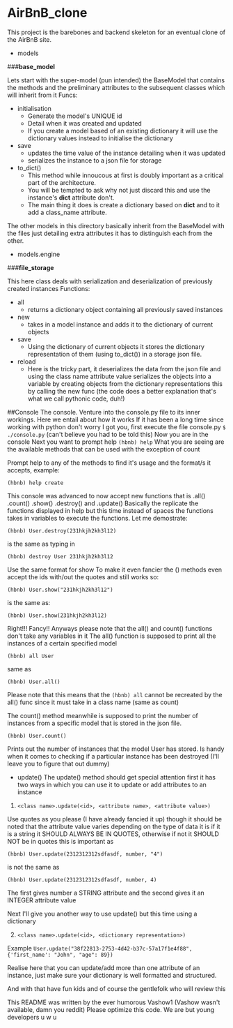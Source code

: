 # AirBnB_clone
This project is the barebones and backend skeleton for an eventual clone of the
AirBnB site.
+ models


###**base_model**

Lets start with the super-model (pun intended) the BaseModel that contains the methods and the preliminary attributes to the subsequent classes which will inherit from it
Funcs:
- initialisation
	- Generate the model's UNIQUE id
	- Detail when it was created and updated
	- If you create a model based of an existing dictionary it will use the dictionary values instead to initialise the dictionary
- save
	- updates the time value of the instance detailing when it was updated
	- serializes the instance to a json file for storage
- to_dict()
	- This method while innoucous at first is doubly important as a critical part of the architecture.
	- You will be tempted to ask why not just discard this and use the instance's __dict__ attribute don't.
	- The main thing it does is create a dictionary based on __dict__ and to it add a class_name attribute.

The other models in this directory basically inherit from the BaseModel with the files
just detailing extra attributes it has to distinguish each from the other.

+ models.engine


###**file_storage**

This here class deals with serialization and deserialization of previously created instances
Functions:
- all
	- returns a dictionary object containing all previously saved instances
- new
	- takes in a model instance and adds it to the dictionary of current objects
- save
	- Using the dictionary of current objects it stores the dictionary representation of them (using to_dict()) in a storage json file.
- reload
	- Here is the tricky part, it deserializes the data from the json file and using the class name attribute value serializes the objects into a variable by creating objects from the dictionary representations this by calling the new func (the code does a better explanation that's what we call pythonic code, duh!)

##Console
The console. Venture into the console.py file to its inner workings. Here we entail about how it works
If it has been a long time since working with python don't worry I got you, first execute the file console.py `$ ./console.py` (can't believe you had to be told this)
Now you are in the console
Next you want to prompt help
`(hbnb) help`
What you are seeing are the available methods that can be used with the exception of count

Prompt help to any of the methods to find it's usage and the format/s it accepts, example:

`(hbnb) help create`

This console was advanced to now accept new functions that is
.all() .count()  .show() .destroy() and .update()
Basically the replicate the functions displayed in help but this time instead of spaces the functions takes in variables to execute the functions. Let me demostrate:

`(hbnb) User.destroy(231hkjh2kh3l12)`

is the same as typing in

`(hbnb) destroy User 231hkjh2kh3l12`

Use the same format for show
To make it even fancier the () methods even accept the ids with/out the quotes and still works so:

`(hbnb) User.show("231hkjh2kh3l12")`

is the same as:

`(hbnb) User.show(231hkjh2kh3l12)`

Right!!! Fancy!!
Anyways please note that the all() and count() functions don't take any variables in it
The all() function is supposed to print all the instances of a certain specified model

`(hbnb) all User`

same as 

`(hbnb) User.all()`

Please note that this means that the `(hbnb) all` cannot be recreated by the all() func since it must take in a class name (same as count)

The count() method meanwhile is supposed to print the number of instances from a specific
model that is stored in the json file.

`(hbnb) User.count()`

Prints out the number of instances that the model User has stored. Is handy when it comes
to checking if a particular instance has been destroyed (I'll leave you to figure that out dummy)

+ update()
The update() method should get special attention first it has two ways in which you
can use it to update or add attributes to an instance

1. `<class name>.update(<id>, <attribute name>, <attribute value>)`

Use quotes as you please (I have already fancied it up) though it should be noted that the
attribute value varies depending on the type of data it is if it is a string it SHOULD
ALWAYS BE IN QUOTES, otherwise if not it SHOULD NOT be in quotes this is important
as

`(hbnb) User.update(2312312312sdfasdf, number, "4")`

is not the same as

`(hbnb) User.update(2312312312sdfasdf, number, 4)`

The first gives number a STRING attribute and the second gives it an INTEGER attribute value

Next I'll give you another way to use update() but this time using a dictionary

2. `<class name>.update(<id>, <dictionary representation>)`

Example
`User.update("38f22813-2753-4d42-b37c-57a17f1e4f88", {'first_name': "John", "age": 89})`

Realise here that you can update/add more than one attribute of an instance, just make sure
your dictionary is well formatted and structured.

And with that have fun kids and of course the gentlefolk who will review this

This README was written by the ever humorous Vashow1 (Vashow wasn't available, damn you reddit)
Please optimize this code. We are but young developers u w u


